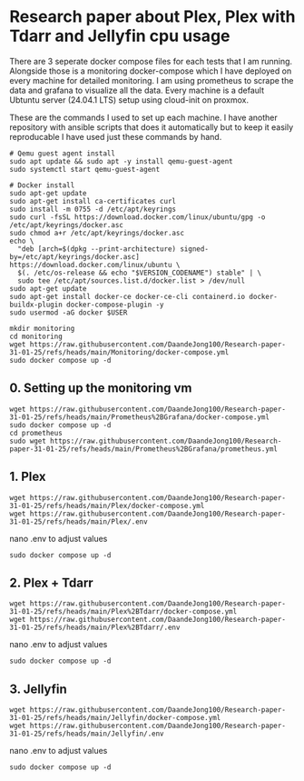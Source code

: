 # Research paper about Plex, Plex with Tdarr and Jellyfin cpu usage

There are 3 seperate docker compose files for each tests that I am running. Alongside those is a monitoring docker-compose which I have deployed on every machine for detailed monitoring. I am using prometheus to scrape the data and grafana to visualize all the data.
Every machine is a default Ubtuntu server (24.04.1 LTS) setup using cloud-init on proxmox.

These are the commands I used to set up each machine. I have another repository with ansible scripts that does it automatically but to keep it easily reproducable I have used just these commands by hand.
```
# Qemu guest agent install
sudo apt update && sudo apt -y install qemu-guest-agent
sudo systemctl start qemu-guest-agent

# Docker install
sudo apt-get update
sudo apt-get install ca-certificates curl
sudo install -m 0755 -d /etc/apt/keyrings
sudo curl -fsSL https://download.docker.com/linux/ubuntu/gpg -o /etc/apt/keyrings/docker.asc
sudo chmod a+r /etc/apt/keyrings/docker.asc
echo \
  "deb [arch=$(dpkg --print-architecture) signed-by=/etc/apt/keyrings/docker.asc] https://download.docker.com/linux/ubuntu \
  $(. /etc/os-release && echo "$VERSION_CODENAME") stable" | \
  sudo tee /etc/apt/sources.list.d/docker.list > /dev/null
sudo apt-get update
sudo apt-get install docker-ce docker-ce-cli containerd.io docker-buildx-plugin docker-compose-plugin -y
sudo usermod -aG docker $USER

mkdir monitoring
cd monitoring
wget https://raw.githubusercontent.com/DaandeJong100/Research-paper-31-01-25/refs/heads/main/Monitoring/docker-compose.yml
sudo docker compose up -d
```
## 0. Setting up the monitoring vm
```
wget https://raw.githubusercontent.com/DaandeJong100/Research-paper-31-01-25/refs/heads/main/Prometheus%2BGrafana/docker-compose.yml
sudo docker compose up -d
cd prometheus
sudo wget https://raw.githubusercontent.com/DaandeJong100/Research-paper-31-01-25/refs/heads/main/Prometheus%2BGrafana/prometheus.yml
```

## 1. Plex
```
wget https://raw.githubusercontent.com/DaandeJong100/Research-paper-31-01-25/refs/heads/main/Plex/docker-compose.yml
wget https://raw.githubusercontent.com/DaandeJong100/Research-paper-31-01-25/refs/heads/main/Plex/.env
```
nano .env to adjust values
```
sudo docker compose up -d
```
## 2. Plex + Tdarr
```
wget https://raw.githubusercontent.com/DaandeJong100/Research-paper-31-01-25/refs/heads/main/Plex%2BTdarr/docker-compose.yml
wget https://raw.githubusercontent.com/DaandeJong100/Research-paper-31-01-25/refs/heads/main/Plex%2BTdarr/.env
```
nano .env to adjust values
```
sudo docker compose up -d
```
## 3. Jellyfin
```
wget https://raw.githubusercontent.com/DaandeJong100/Research-paper-31-01-25/refs/heads/main/Jellyfin/docker-compose.yml
wget https://raw.githubusercontent.com/DaandeJong100/Research-paper-31-01-25/refs/heads/main/Jellyfin/.env
```
nano .env to adjust values
```
sudo docker compose up -d
```
